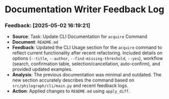 # Documentation Writer Feedback Log
<!-- Entries below should be added reverse chronologically (newest first) -->

### Feedback: [2025-05-02 16:19:21]
- **Source**: Task: Update CLI Documentation for `acquire` Command
- **Document**: `README.md`
- **Feedback**: Updated the CLI Usage section for the `acquire` command to reflect current functionality after recent refactoring. Included details on options (`--title`, `--author`, `--find-missing-threshold`, `--yes`), workflow (search, confirmation table, selection/cancellation, auto-confirm), and provided updated examples.
- **Analysis**: The previous documentation was minimal and outdated. The new section accurately describes the command based on `src/philograph/cli/main.py` and recent feedback logs.
- **Action**: Applied changes to `README.md` using `apply_diff`.